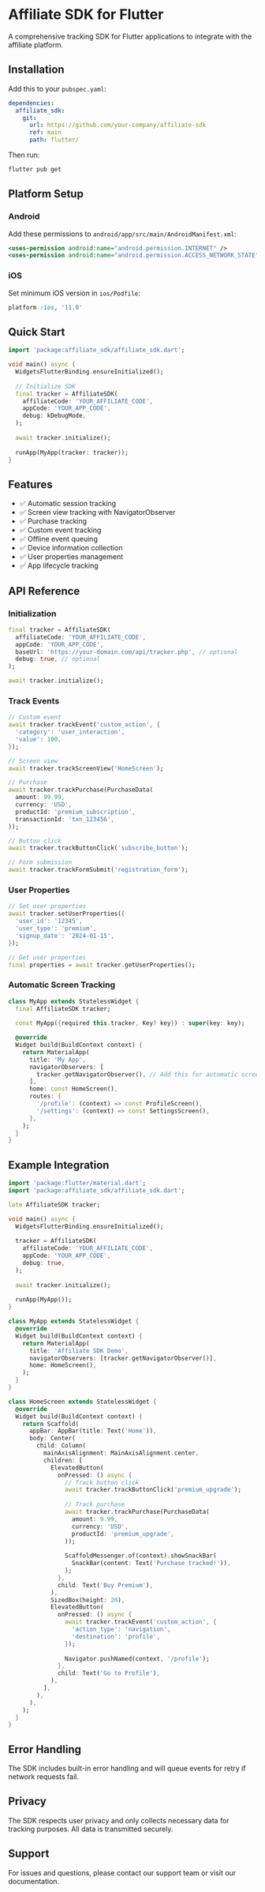 # Affiliate SDK for Flutter

A comprehensive tracking SDK for Flutter applications to integrate with the affiliate platform.

## Installation

Add this to your `pubspec.yaml`:

```yaml
dependencies:
  affiliate_sdk:
    git:
      url: https://github.com/your-company/affiliate-sdk
      ref: main
      path: flutter/
```

Then run:

```bash
flutter pub get
```

## Platform Setup

### Android

Add these permissions to `android/app/src/main/AndroidManifest.xml`:

```xml
<uses-permission android:name="android.permission.INTERNET" />
<uses-permission android:name="android.permission.ACCESS_NETWORK_STATE" />
```

### iOS

Set minimum iOS version in `ios/Podfile`:

```ruby
platform :ios, '11.0'
```

## Quick Start

```dart
import 'package:affiliate_sdk/affiliate_sdk.dart';

void main() async {
  WidgetsFlutterBinding.ensureInitialized();
  
  // Initialize SDK
  final tracker = AffiliateSDK(
    affiliateCode: 'YOUR_AFFILIATE_CODE',
    appCode: 'YOUR_APP_CODE',
    debug: kDebugMode,
  );
  
  await tracker.initialize();
  
  runApp(MyApp(tracker: tracker));
}
```

## Features

- ✅ Automatic session tracking
- ✅ Screen view tracking with NavigatorObserver
- ✅ Purchase tracking
- ✅ Custom event tracking
- ✅ Offline event queuing
- ✅ Device information collection
- ✅ User properties management
- ✅ App lifecycle tracking

## API Reference

### Initialization

```dart
final tracker = AffiliateSDK(
  affiliateCode: 'YOUR_AFFILIATE_CODE',
  appCode: 'YOUR_APP_CODE',
  baseUrl: 'https://your-domain.com/api/tracker.php', // optional
  debug: true, // optional
);

await tracker.initialize();
```

### Track Events

```dart
// Custom event
await tracker.trackEvent('custom_action', {
  'category': 'user_interaction',
  'value': 100,
});

// Screen view
await tracker.trackScreenView('HomeScreen');

// Purchase
await tracker.trackPurchase(PurchaseData(
  amount: 99.99,
  currency: 'USD',
  productId: 'premium_subscription',
  transactionId: 'txn_123456',
));

// Button click
await tracker.trackButtonClick('subscribe_button');

// Form submission
await tracker.trackFormSubmit('registration_form');
```

### User Properties

```dart
// Set user properties
await tracker.setUserProperties({
  'user_id': '12345',
  'user_type': 'premium',
  'signup_date': '2024-01-15',
});

// Get user properties
final properties = await tracker.getUserProperties();
```

### Automatic Screen Tracking

```dart
class MyApp extends StatelessWidget {
  final AffiliateSDK tracker;
  
  const MyApp({required this.tracker, Key? key}) : super(key: key);

  @override
  Widget build(BuildContext context) {
    return MaterialApp(
      title: 'My App',
      navigatorObservers: [
        tracker.getNavigatorObserver(), // Add this for automatic screen tracking
      ],
      home: const HomeScreen(),
      routes: {
        '/profile': (context) => const ProfileScreen(),
        '/settings': (context) => const SettingsScreen(),
      },
    );
  }
}
```

## Example Integration

```dart
import 'package:flutter/material.dart';
import 'package:affiliate_sdk/affiliate_sdk.dart';

late AffiliateSDK tracker;

void main() async {
  WidgetsFlutterBinding.ensureInitialized();
  
  tracker = AffiliateSDK(
    affiliateCode: 'YOUR_AFFILIATE_CODE',
    appCode: 'YOUR_APP_CODE',
    debug: true,
  );
  
  await tracker.initialize();
  
  runApp(MyApp());
}

class MyApp extends StatelessWidget {
  @override
  Widget build(BuildContext context) {
    return MaterialApp(
      title: 'Affiliate SDK Demo',
      navigatorObservers: [tracker.getNavigatorObserver()],
      home: HomeScreen(),
    );
  }
}

class HomeScreen extends StatelessWidget {
  @override
  Widget build(BuildContext context) {
    return Scaffold(
      appBar: AppBar(title: Text('Home')),
      body: Center(
        child: Column(
          mainAxisAlignment: MainAxisAlignment.center,
          children: [
            ElevatedButton(
              onPressed: () async {
                // Track button click
                await tracker.trackButtonClick('premium_upgrade');
                
                // Track purchase
                await tracker.trackPurchase(PurchaseData(
                  amount: 9.99,
                  currency: 'USD',
                  productId: 'premium_upgrade',
                ));
                
                ScaffoldMessenger.of(context).showSnackBar(
                  SnackBar(content: Text('Purchase tracked!')),
                );
              },
              child: Text('Buy Premium'),
            ),
            SizedBox(height: 20),
            ElevatedButton(
              onPressed: () async {
                await tracker.trackEvent('custom_action', {
                  'action_type': 'navigation',
                  'destination': 'profile',
                });
                
                Navigator.pushNamed(context, '/profile');
              },
              child: Text('Go to Profile'),
            ),
          ],
        ),
      ),
    );
  }
}
```

## Error Handling

The SDK includes built-in error handling and will queue events for retry if network requests fail.

## Privacy

The SDK respects user privacy and only collects necessary data for tracking purposes. All data is transmitted securely.

## Support

For issues and questions, please contact our support team or visit our documentation.